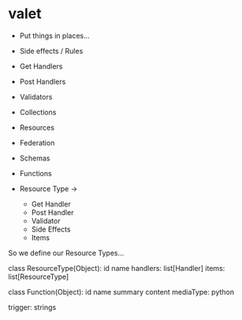 # valet

- Put things in places...
- Side effects / Rules
- Get Handlers
- Post Handlers
- Validators

- Collections
- Resources
- Federation
- Schemas
- Functions

- Resource Type ->
  - Get Handler
  - Post Handler
  - Validator
  - Side Effects
  - Items

So we define our Resource Types...


class ResourceType(Object):
  id
  name
  handlers: list[Handler]
  items: list[ResourceType]


class Function(Object):
  id
  name
  summary
  content
  mediaType: python
  
  trigger: strings